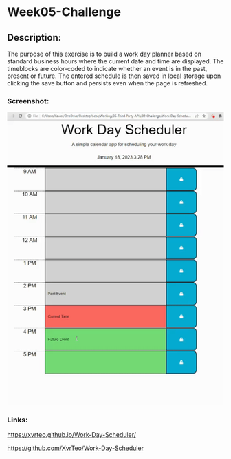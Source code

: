 # Week05-Challenge

## Description:

The purpose of this exercise is to build a work day planner based on standard business hours where the current date and time are displayed. The timeblocks are color-coded to indicate whether an event is in the past, present or future. The entered schedule is then saved in local storage upon clicking the save button and persists even when the page is refreshed.

### Screenshot:

![Deployed Website](animation.gif)

### Links:

https://xvrteo.github.io/Work-Day-Scheduler/

https://github.com/XvrTeo/Work-Day-Scheduler
